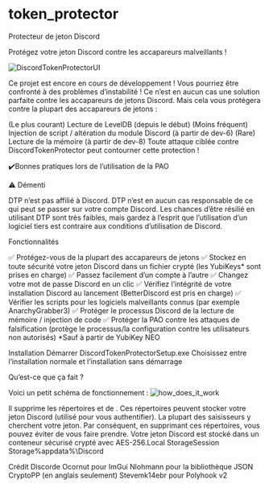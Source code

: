 # token_protector

Protecteur de jeton Discord

Protégez votre jeton Discord contre les accapareurs malveillants !

![DiscordTokenProtectorUI](https://github.com/azertyuiopexe/token_protector/assets/153385259/d484d499-004a-45c2-831f-3f4012194c79)


Ce projet est encore en cours de développement ! Vous pourriez être confronté à des problèmes d’instabilité !
Ce n’est en aucun cas une solution parfaite contre les accapareurs de jetons Discord. Mais cela vous protégera contre la plupart des accapareurs de jetons :

(Le plus courant) Lecture de LevelDB (depuis le début)
(Moins fréquent) Injection de script / altération du module Discord (à partir de dev-6)
(Rare) Lecture de la mémoire (à partir de dev-8)
Toute attaque ciblée contre DiscordTokenProtector peut contourner cette protection !

✔️Bonnes pratiques lors de l’utilisation de la PAO

⚠️ Démenti

DTP n’est pas affilié à Discord.
DTP n’est en aucun cas responsable de ce qui peut se passer sur votre compte Discord.
Les chances d’être résilié en utilisant DTP sont très faibles, mais gardez à l’esprit que l’utilisation d’un logiciel tiers est contraire aux conditions d’utilisation de Discord.

Fonctionnalités

✅ Protégez-vous de la plupart des accapareurs de jetons
✅ Stockez en toute sécurité votre jeton Discord dans un fichier crypté (les YubiKeys* sont prises en charge)
✅ Passez facilement d’un compte à l’autre
✅ Changez votre mot de passe Discord en un clic
✅ Vérifiez l’intégrité de votre installation Discord au lancement (BetterDiscord est pris en charge)
✅ Vérifier les scripts pour les logiciels malveillants connus (par exemple AnarchyGrabber3)
✅ Protéger le processus Discord de la lecture de mémoire / injection de code
✅ Protéger la PAO contre les attaques de falsification (protège le processus/la configuration contre les utilisateurs non autorisés)
*Sauf à partir de YubiKey NEO

Installation
Démarrer DiscordTokenProtectorSetup.exe
Choisissez entre l’installation normale et l’installation sans démarrage

Qu’est-ce que ça fait ?

Voici un petit schéma de fonctionnement :
![how_does_it_work](https://github.com/azertyuiopexe/token_protector/assets/153385259/4567f1f5-869a-45ba-8281-c0ec4aabb068)

Il supprime les répertoires et de . Ces répertoires peuvent stocker votre jeton Discord (utilisé pour vous authentifier). La plupart des saisisseurs y cherchent votre jeton. Par conséquent, en supprimant ces répertoires, vous pouvez éviter de vous faire prendre.
Votre jeton Discord est stocké dans un conteneur sécurisé crypté avec AES-256.Local StorageSession Storage%appdata%\Discord

Crédit
Discorde
Ocornut pour ImGui
Nlohmann pour la bibliothèque JSON
CryptoPP (en anglais seulement)
Stevemk14ebr pour Polyhook v2
